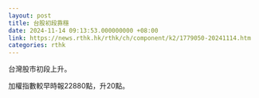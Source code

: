 ```yaml
---
layout: post
title: 台股初段靠穩
date: 2024-11-14 09:13:53.000000000 +08:00
link: https://news.rthk.hk/rthk/ch/component/k2/1779050-20241114.htm
categories: rthk
---
```


台灣股市初段上升。

加權指數較早時報22880點，升20點。
